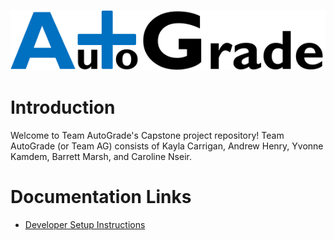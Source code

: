 ![AutoGrade Logo](logo/logo.png)

# Introduction

Welcome to Team AutoGrade's Capstone project repository!
Team AutoGrade (or Team AG) consists of Kayla Carrigan,
Andrew Henry, Yvonne Kamdem, Barrett Marsh, and Caroline Nseir.

# Documentation Links

- [Developer Setup Instructions](docs/developer-setup-guide.md)

